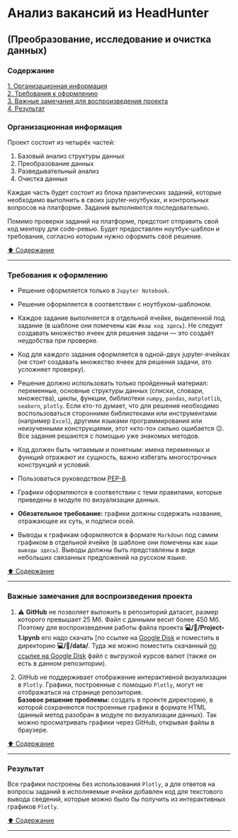 # Анализ вакансий из HeadHunter #

## (Преобразование, исследование и очистка данных) ##

### Содержание ###

[1. Организационная информация](#организационная-информация)    
[2. Требования к оформлению](#требования-к-оформлению)    
[3. Важные замечания для воспроизведения проекта](#важные-замечания-для-воспроизведения-проекта)    
[4. Результат](#результат)    

### Организационная информация ###

Проект состоит из четырёх частей:

1. Базовый анализ структуры данных
2. Преобразование данных
3. Разведывательный анализ
4. Очистка данных

Каждая часть будет состоит из блока практических заданий, которые необходимо
выполнить в своих jupyter-ноутбуках, и контрольных вопросов на платформе.
Задания выполняются последовательно.

Помимо проверки заданий на платформе, предстоит отправить свой код ментору для
code-ревью. Будет предоставлен ноутбук-шаблон и требования, согласно которым
нужно оформить своё решение.

[:arrow_up: Содержание](#содержание)

----

### Требования к оформлению ###

- Решение оформляется только в `Jupyter Notebook`.

- Решение оформляется в соответствии с ноутбуком-шаблоном.

- Каждое задание выполняется в отдельной ячейке, выделенной под задание (в
шаблоне они помечены как `#ваш код здесь`). Не следует создавать множество ячеек
для решения задачи&nbsp;&mdash; это создаёт неудобства при проверке.

- Код для каждого задания оформляется в одной-двух jupyter-ячейках (не стоит
создавать множество ячеек для решения задачи, это усложняет проверку).

- Решение должно использовать только пройденный материал: переменные, основные
структуры данных (списки, словари, множества), циклы, функции, библиотеки
`numpy`, `pandas`, `matplotlib`, `seaborn`, `plotly`. Если кто-то думает, что
для решения необходимо воспользоваться сторонними библиотеками или инструментами
(например `Excel`), другими языками программирования или неизученными
конструкциями, этот &laquo;кто-то&raquo; сильно ошибается :wink:. Все задания
решаются с помощью уже знакомых методов.

- Код должен быть читаемым и понятным: имена переменных и функций отражают их
сущность, важно избегать многострочных конструкций и условий.

- Пользоваться руководством [PEP-8](https://peps.python.org/pep-0008/).

- Графики оформляются в соответствии с теми правилами, которые приведены в
модуле по визуализации данных.

- **Обязательное требование:** графики должны содержать название, отражающее их
суть, и подписи осей.

- Выводы к графикам оформляются в формате `Markdown` под самим графиком в
отдельной ячейке (в шаблоне они помечены как `ваши выводы здесь`). Выводы должны
быть представлены в виде небольших связанных предложений на русском языке.

[:arrow_up: Содержание](#содержание)

----

### Важные замечания для воспроизведения проекта ###

1. :warning: **GitHub** не позволяет выложить в репозиторий датасет, размер
которого превышает 25 Мб. Файл с данными весит более 450 Мб. Поэтому для
воспроизведения работы файла проекта
**:computer:/:file_folder:/Project-1.ipynb** его надо скачать [по ссылке на
[Google Disk](https://drive.google.com/file/d/1ZQ4Q8SnRWJVNICl6GDzOPZfCaRezgT4O/view?usp=sharing)
и поместить в директорию **:computer:/:file_folder:/data/**. Туда же можно
поместить скачанный [по ссылке на Google Disk](https://drive.google.com/file/d/1eYtSav-oSzK49fsNbdK6fnIXF96_dDel/view?usp=sharing) файл с выгрузкой курсов валют (также он есть в данном репозитории).

2. GitHub не поддерживает отображение интерактивной визуализации в `Plotly`.
Графики, построенные с помощью `Plotly`, могут не отображаться на странице
репозитория.    
**Базовое решение проблемы:** создать в проекте директорию, в которой
сохраняются построенные графики в формате HTML (данный метод разобран в модуле
по визуализации данных). Так можно просматривать графики через GitHub, открывая
файлы в браузере.

[:arrow_up: Содержание](#содержание)

----

### Результат ###

Все графики построены без использования `Plotly`, а для ответов на вопросы
заданий в исполняемые ячейки добавлен код для текстового вывода сведений,
которые можно было бы получить из интерактивных графиков `Plotly`.

[:arrow_up: Содержание](#содержание)

----
